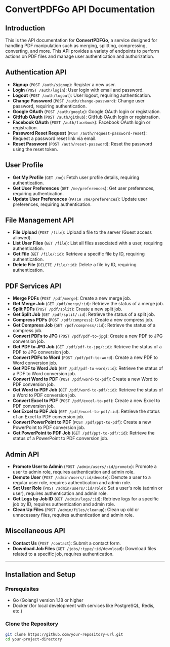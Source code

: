 # ConvertPDFGo API Documentation

## Introduction
This is the API documentation for **ConvertPDFGo**, a service designed for handling PDF manipulation such as merging, splitting, compressing, converting, and more. This API provides a variety of endpoints to perform actions on PDF files and manage user authentication and authorization.

## Authentication API
- **Signup** (`POST /auth/signup`): Register a new user.
- **Login** (`POST /auth/login`): User login with email and password.
- **Logout** (`POST /auth/logout`): User logout, requiring authentication.
- **Change Password** (`POST /auth/change-password`): Change user password, requiring authentication.
- **Google OAuth** (`POST /auth/google`): Google OAuth login or registration.
- **GitHub OAuth** (`POST /auth/github`): GitHub OAuth login or registration.
- **Facebook OAuth** (`POST /auth/facebook`): Facebook OAuth login or registration.
- **Password Reset Request** (`POST /auth/request-password-reset`): Request a password reset link via email.
- **Reset Password** (`POST /auth/reset-password`): Reset the password using the reset token.

## User Profile
- **Get My Profile** (`GET /me`): Fetch user profile details, requiring authentication.
- **Get User Preferences** (`GET /me/preferences`): Get user preferences, requiring authentication.
- **Update User Preferences** (`PATCH /me/preferences`): Update user preferences, requiring authentication.

## File Management API
- **File Upload** (`POST /file`): Upload a file to the server (Guest access allowed).
- **List User Files** (`GET /file`): List all files associated with a user, requiring authentication.
- **Get File** (`GET /file/:id`): Retrieve a specific file by ID, requiring authentication.
- **Delete File** (`DELETE /file/:id`): Delete a file by ID, requiring authentication.

## PDF Services API
- **Merge PDFs** (`POST /pdf/merge`): Create a new merge job.
- **Get Merge Job** (`GET /pdf/merge/:id`): Retrieve the status of a merge job.
- **Split PDFs** (`POST /pdf/split`): Create a new split job.
- **Get Split Job** (`GET /pdf/split/:id`): Retrieve the status of a split job.
- **Compress PDFs** (`POST /pdf/compress`): Create a new compress job.
- **Get Compress Job** (`GET /pdf/compress/:id`): Retrieve the status of a compress job.
- **Convert PDFs to JPG** (`POST /pdf/pdf-to-jpg`): Create a new PDF to JPG conversion job.
- **Get PDF to JPG Job** (`GET /pdf/pdf-to-jpg/:id`): Retrieve the status of a PDF to JPG conversion job.
- **Convert PDFs to Word** (`POST /pdf/pdf-to-word`): Create a new PDF to Word conversion job.
- **Get PDF to Word Job** (`GET /pdf/pdf-to-word/:id`): Retrieve the status of a PDF to Word conversion job.
- **Convert Word to PDF** (`POST /pdf/word-to-pdf`): Create a new Word to PDF conversion job.
- **Get Word to PDF Job** (`GET /pdf/word-to-pdf/:id`): Retrieve the status of a Word to PDF conversion job.
- **Convert Excel to PDF** (`POST /pdf/excel-to-pdf`): Create a new Excel to PDF conversion job.
- **Get Excel to PDF Job** (`GET /pdf/excel-to-pdf/:id`): Retrieve the status of an Excel to PDF conversion job.
- **Convert PowerPoint to PDF** (`POST /pdf/ppt-to-pdf`): Create a new PowerPoint to PDF conversion job.
- **Get PowerPoint to PDF Job** (`GET /pdf/ppt-to-pdf/:id`): Retrieve the status of a PowerPoint to PDF conversion job.

## Admin API
- **Promote User to Admin** (`POST /admin/users/:id/promote`): Promote a user to admin role, requires authentication and admin role.
- **Demote User** (`POST /admin/users/:id/demote`): Demote a user to a regular user role, requires authentication and admin role.
- **Set User Role** (`POST /admin/users/:id/role`): Set a user's role (admin or user), requires authentication and admin role.
- **Get Logs by Job ID** (`GET /admin/logs/:id`): Retrieve logs for a specific job by ID, requires authentication and admin role.
- **Clean Up Files** (`POST /admin/files/cleanup`): Clean up old or unnecessary files, requires authentication and admin role.

## Miscellaneous API
- **Contact Us** (`POST /contact`): Submit a contact form.
- **Download Job Files** (`GET /jobs/:type/:id/download`): Download files related to a specific job, requires authentication.

---

## Installation and Setup

### Prerequisites
- Go (Golang) version 1.18 or higher
- Docker (for local development with services like PostgreSQL, Redis, etc.)

### Clone the Repository
```bash
git clone https://github.com/your-repository-url.git
cd your-project-directory
